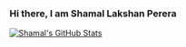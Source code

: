 ### Hi there, I am Shamal Lakshan Perera


[![Shamal's GitHub Stats](https://github-readme-stats.vercel.app/api?username=Shamal-Lakshan&show_icons=true&bg_color=0e153a&title_color=e2f3f5&text_color=e2f3f5&icon_color=e2f3f5)](https://github.com/Shamal-Lakshan?tab=repositories)




<!--
**Shamal-Lakshan/Shamal-Lakshan** is a ✨ _special_ ✨ repository because its `README.md` (this file) appears on your GitHub profile.

Here are some ideas to get you started:

- 🔭 I’m currently working on ...
- 🌱 I’m currently learning ...
- 👯 I’m looking to collaborate on ...
- 🤔 I’m looking for help with ...
- 💬 Ask me about ...
- 📫 How to reach me: ...
- 😄 Pronouns: ...
- ⚡ Fun fact: ...
-->
